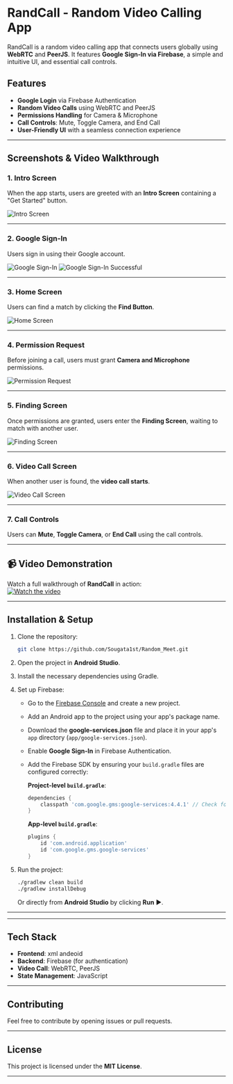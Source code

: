 # RandCall - Random Video Calling App

RandCall is a random video calling app that connects users globally using **WebRTC** and **PeerJS**. It features **Google Sign-In via Firebase**, a simple and intuitive UI, and essential call controls.

## Features
- **Google Login** via Firebase Authentication
- **Random Video Calls** using WebRTC and PeerJS
- **Permissions Handling** for Camera & Microphone
- **Call Controls**: Mute, Toggle Camera, and End Call
- **User-Friendly UI** with a seamless connection experience

---

## Screenshots & Video Walkthrough

### 1. **Intro Screen**
When the app starts, users are greeted with an **Intro Screen** containing a "Get Started" button.

![Intro Screen](images/intro_screen.png)

---

### 2. **Google Sign-In**
Users sign in using their Google account.

![Google Sign-In](images/google_signin_1.png)
![Google Sign-In Successful](images/google_signin_2.png)

---

### 3. **Home Screen**
Users can find a match by clicking the **Find Button**.

![Home Screen](images/home_screen.png)

---

### 4. **Permission Request**
Before joining a call, users must grant **Camera and Microphone** permissions.

![Permission Request](images/permission_request.png)

---

### 5. **Finding Screen**
Once permissions are granted, users enter the **Finding Screen**, waiting to match with another user.

![Finding Screen](images/finding_screen.png)

---

### 6. **Video Call Screen**
When another user is found, the **video call starts**.

![Video Call Screen](images/video_call.png)

---

### 7. **Call Controls**
Users can **Mute**, **Toggle Camera**, or **End Call** using the call controls.


---

## 📹 Video Demonstration
Watch a full walkthrough of **RandCall** in action:  
[![Watch the video](images/finding_screen.png)](images/randcall_demo.mp4)

---

## Installation & Setup

1. Clone the repository:
    ```bash
    git clone https://github.com/Sougata1st/Random_Meet.git
    ```

2. Open the project in **Android Studio**.

3. Install the necessary dependencies using Gradle.

4. Set up Firebase:
    - Go to the [Firebase Console](https://console.firebase.google.com/) and create a new project.
    - Add an Android app to the project using your app's package name.
    - Download the **google-services.json** file and place it in your app's `app` directory (`app/google-services.json`).
    - Enable **Google Sign-In** in Firebase Authentication.
    - Add the Firebase SDK by ensuring your `build.gradle` files are configured correctly:

      **Project-level `build.gradle`**:
      ```gradle
      dependencies {
          classpath 'com.google.gms:google-services:4.4.1' // Check for latest version
      }
      ```

      **App-level `build.gradle`**:
      ```gradle
      plugins {
          id 'com.android.application'
          id 'com.google.gms.google-services'
      }
      ```

5. Run the project:
    ```bash
    ./gradlew clean build
    ./gradlew installDebug
    ```
   Or directly from **Android Studio** by clicking **Run** ▶️.

---


---

## Tech Stack

- **Frontend**: xml andeoid
- **Backend**: Firebase (for authentication)
- **Video Call**: WebRTC, PeerJS
- **State Management**: JavaScript

---

## Contributing
Feel free to contribute by opening issues or pull requests.

---

## License
This project is licensed under the **MIT License**.

---

